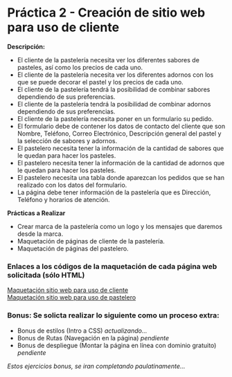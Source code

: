 # Práctica 2 - Creación de sitio web para uso de **cliente**

**Descripción:**

* El cliente de la pastelería necesita ver los diferentes sabores de pasteles, así como los precios de cada uno.
* El cliente de la pastelería necesita ver los diferentes adornos con los que se puede decorar el pastel y los precios de cada uno.
* El cliente de la pastelería tendrá la posibilidad de combinar sabores dependiendo de sus preferencias.
* El cliente de la pastelería tendrá la posibilidad de combinar adornos dependiendo de sus preferencias.
* El cliente de la pastelería necesita poner en un formulario su pedido.
* El formulario debe de contener los datos de contacto del cliente que son Nombre, Teléfono, Correo Electrónico, Descripción general del pastel y la selección de sabores y adornos.
* El pastelero necesita tener la información de la cantidad de sabores que le quedan para hacer los pasteles.
* El pastelero necesita tener la información de la cantidad de adornos que le quedan para hacer los pasteles.
* El pastelero necesita una tabla donde aparezcan los pedidos que se han realizado con los datos del formulario.
* La página debe tener información de la pastelería que es Dirección, Teléfono y horarios de atención.


**Prácticas a Realizar**

* Crear marca de la pastelería como un logo y los mensajes que daremos desde la marca.
* Maquetación de páginas de cliente de la pastelería.
* Maquetación de páginas del pastelero.

### Enlaces a los códigos de la maquetación de cada página web solicitada (sólo HTML)
[Maquetación sitio web para uso de cliente](index.html)<br>
[Maquetación sitio web para uso de pastelero](baker/index.html)

### **Bonus**: Se solicta realizar lo siguiente como un proceso extra:

* Bonus de estilos (Intro a CSS) *actualizando...*
* Bonus de Rutas (Navegación en la página) *pendiente*
* Bonus de despliegue (Montar la página en línea con dominio gratuito) *pendiente*

*Estos ejercicios bonus, se iran completando paulatinamente...*